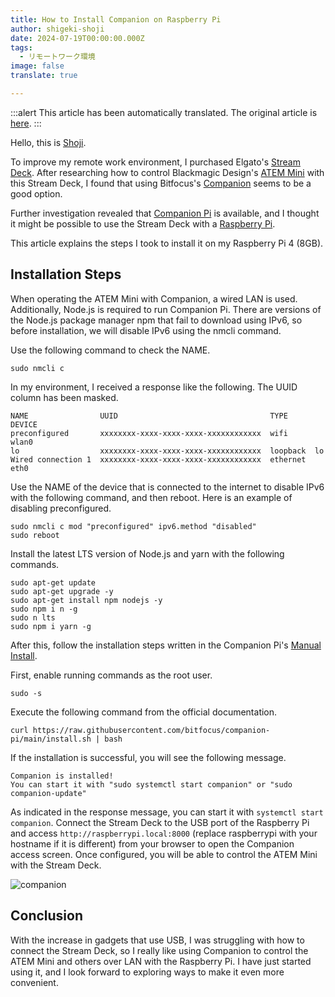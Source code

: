 ```yaml
---
title: How to Install Companion on Raspberry Pi
author: shigeki-shoji
date: 2024-07-19T00:00:00.000Z
tags:
  - リモートワーク環境
image: false
translate: true

---
```


:::alert
This article has been automatically translated.
The original article is [here](https://developer.mamezou-tech.com/blogs/2024/07/19/companion-on-the-raspi/).
:::



Hello, this is [Shoji](https://github.com/edward-mamezou).

To improve my remote work environment, I purchased Elgato's [Stream Deck](https://www.elgato.com/jp/ja/p/stream-deck-mk2-black). After researching how to control Blackmagic Design's [ATEM Mini](https://www.blackmagicdesign.com/jp/products/atemmini) with this Stream Deck, I found that using Bitfocus's [Companion](https://bitfocus.io/companion) seems to be a good option.

Further investigation revealed that [Companion Pi](https://bitfocus.io/companion-pi) is available, and I thought it might be possible to use the Stream Deck with a [Raspberry Pi](https://www.raspberrypi.com/).

This article explains the steps I took to install it on my Raspberry Pi 4 (8GB).

## Installation Steps

When operating the ATEM Mini with Companion, a wired LAN is used. Additionally, Node.js is required to run Companion Pi. There are versions of the Node.js package manager npm that fail to download using IPv6, so before installation, we will disable IPv6 using the nmcli command.

Use the following command to check the NAME.

```text
sudo nmcli c
```

In my environment, I received a response like the following. The UUID column has been masked.

```text
NAME                UUID                                  TYPE      DEVICE 
preconfigured       xxxxxxxx-xxxx-xxxx-xxxx-xxxxxxxxxxxx  wifi      wlan0  
lo                  xxxxxxxx-xxxx-xxxx-xxxx-xxxxxxxxxxxx  loopback  lo     
Wired connection 1  xxxxxxxx-xxxx-xxxx-xxxx-xxxxxxxxxxxx  ethernet  eth0 
```

Use the NAME of the device that is connected to the internet to disable IPv6 with the following command, and then reboot. Here is an example of disabling preconfigured.

```text
sudo nmcli c mod "preconfigured" ipv6.method "disabled"
sudo reboot
```

Install the latest LTS version of Node.js and yarn with the following commands.

```text
sudo apt-get update
sudo apt-get upgrade -y
sudo apt-get install npm nodejs -y
sudo npm i n -g
sudo n lts
sudo npm i yarn -g
```

After this, follow the installation steps written in the Companion Pi's [Manual Install](https://user.bitfocus.io/docs/companion-pi).

First, enable running commands as the root user.

```text
sudo -s
```

Execute the following command from the official documentation.

```text
curl https://raw.githubusercontent.com/bitfocus/companion-pi/main/install.sh | bash
```

If the installation is successful, you will see the following message.

```text
Companion is installed!
You can start it with "sudo systemctl start companion" or "sudo companion-update"
```

As indicated in the response message, you can start it with `systemctl start companion`. Connect the Stream Deck to the USB port of the Raspberry Pi and access `http://raspberrypi.local:8000` (replace raspberrypi with your hostname if it is different) from your browser to open the Companion access screen. Once configured, you will be able to control the ATEM Mini with the Stream Deck.

![companion](/img/blogs/2024/0719_companion.jpg)

## Conclusion

With the increase in gadgets that use USB, I was struggling with how to connect the Stream Deck, so I really like using Companion to control the ATEM Mini and others over LAN with the Raspberry Pi. I have just started using it, and I look forward to exploring ways to make it even more convenient.
